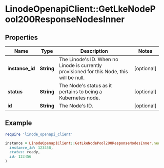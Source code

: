 # LinodeOpenapiClient::GetLkeNodePool200ResponseNodesInner

## Properties

| Name | Type | Description | Notes |
| ---- | ---- | ----------- | ----- |
| **instance_id** | **String** | The Linode&#39;s ID. When no Linode is currently provisioned for this Node, this will be null. | [optional] |
| **status** | **String** | The Node&#39;s status as it pertains to being a Kubernetes node. | [optional] |
| **id** | **String** | The Node&#39;s ID. | [optional] |

## Example

```ruby
require 'linode_openapi_client'

instance = LinodeOpenapiClient::GetLkeNodePool200ResponseNodesInner.new(
  instance_id: 123458,
  status: ready,
  id: 123456
)
```

